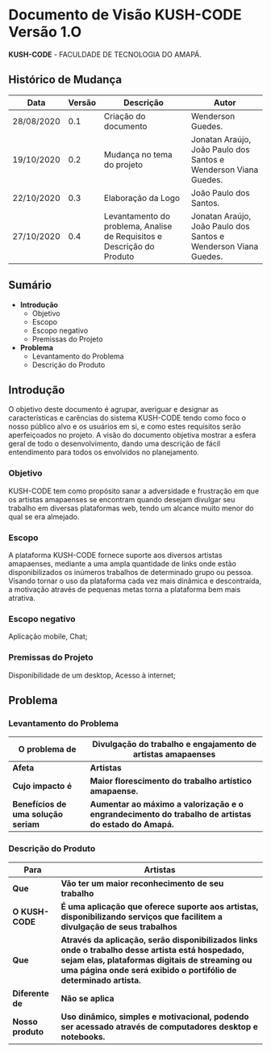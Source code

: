 # Documento de Visão KUSH-CODE  Versão 1.O
**KUSH-CODE** - FACULDADE DE TECNOLOGIA DO AMAPÁ.

## Histórico de Mudança

Data | Versão | Descrição | Autor
------------ | -------------| -------------| -------------
28/08/2020 | 0.1 | Criação do documento | Wenderson Guedes.
19/10/2020 | 0.2 | Mudança no tema do projeto | Jonatan Araújo, João Paulo dos Santos e Wenderson Viana Guedes.
22/10/2020 | 0.3 | Elaboração da Logo | João Paulo dos Santos.
27/10/2020 | 0.4 | Levantamento do problema, Analise de Requisitos e Descrição do Produto | Jonatan Araújo, João Paulo dos Santos e Wenderson Viana Guedes.

## Sumário
* **Introdução**
  * Objetivo
  * Escopo
  * Escopo negativo
  * Premissas do Projeto
* **Problema**
  * Levantamento do Problema
  * Descrição do Produto
  
## Introdução	
O objetivo deste documento é agrupar, averiguar e designar as características e carências do sistema KUSH-CODE tendo como foco o nosso público alvo e os usuários em si, e como estes requisitos serão aperfeiçoados no projeto.
A visão do documento objetiva mostrar a esfera geral de todo o desenvolvimento, dando uma descrição de fácil entendimento para todos os envolvidos no planejamento.

### Objetivo
KUSH-CODE tem como propósito sanar a adversidade e frustração em que os artistas amapaenses se encontram quando desejam divulgar seu trabalho em diversas plataformas web, tendo um alcance muito menor do qual se era almejado.
### Escopo
A plataforma KUSH-CODE fornece suporte aos diversos artistas amapaenses, mediante a uma ampla quantidade de links onde estão disponibilizados os inúmeros trabalhos de determinado grupo ou pessoa. Visando tornar o uso da plataforma cada vez mais dinâmica e descontraída, a motivação através de pequenas metas torna a plataforma bem mais atrativa.
### Escopo negativo
Aplicação mobile, Chat;

### Premissas do Projeto
Disponibilidade de um desktop, Acesso à internet;

## Problema
### Levantamento do Problema

**O problema de** | **Divulgação do trabalho e engajamento de artistas amapaenses**
------------- | ---------------
**Afeta** | **Artistas**
**Cujo impacto é** | **Maior florescimento do trabalho artístico amapaense.**
**Benefícios de uma solução seriam** | **Aumentar ao máximo a valorização e o engrandecimento do trabalho de artistas do estado do Amapá.**

### Descrição do Produto

**Para** | **Artistas**
------------- | ---------------
**Que** | **Vão ter um maior reconhecimento de seu trabalho**
**O KUSH-CODE** | **É uma aplicação que oferece suporte aos artistas, disponibilizando serviços que facilitem a divulgação de seus trabalhos**
**Que** | **Através da aplicação, serão disponibilizados links onde o trabalho desse artista está hospedado, sejam elas, plataformas digitais de streaming ou uma página onde será exibido o portifólio de determinado artista.**
**Diferente de** | **Não se aplica**
**Nosso produto** | **Uso dinâmico, simples e motivacional, podendo ser acessado através de computadores desktop e notebooks.**

